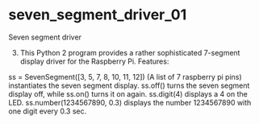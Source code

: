 # seven_segment_driver_01
Seven segment driver

3. This Python 2 program provides a rather sophisticated 7-segment display driver for the Raspberry Pi.
Features:

ss = SevenSegment([3, 5, 7, 8, 10, 11, 12]) (A list of 7 raspberry pi pins) instantiates the seven segment display.
ss.off() turns the seven segment display off, while ss.on() turns it on again.
ss.digit(4) displays a 4 on the LED.
ss.number(1234567890, 0.3) displays the number 1234567890 with one digit every 0.3 sec.
